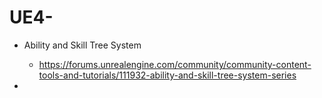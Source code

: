 # UE4-
* Ability and Skill Tree System
  * https://forums.unrealengine.com/community/community-content-tools-and-tutorials/111932-ability-and-skill-tree-system-series

* 
